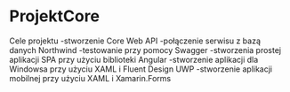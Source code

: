 # ProjektCore



Cele projektu
-stworzenie Core Web API
-połączenie serwisu z bazą danych Northwind
-testowanie przy pomocy Swagger
-stworzenia prostej aplikacji SPA przy użyciu biblioteki Angular
-stworzenie aplikacji dla Windowsa przy użyciu XAML i Fluent Design UWP
-stworzenie aplikacji mobilnej przy użyciu XAML i Xamarin.Forms
